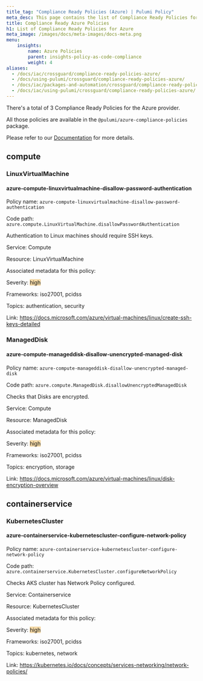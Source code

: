 ```yaml
---
title_tag: "Compliance Ready Policies (Azure) | Pulumi Policy"
meta_desc: This page contains the list of Compliance Ready Policies for Azure.
title: Compliance Ready Azure Policies
h1: List of Compliance Ready Policies for Azure
meta_image: /images/docs/meta-images/docs-meta.png
menu:
    insights:
        name: Azure Policies
        parent: insights-policy-as-code-compliance
        weight: 4
aliases:
  - /docs/iac/crossguard/compliance-ready-policies-azure/
  - /docs/using-pulumi/crossguard/compliance-ready-policies-azure/
  - /docs/iac/packages-and-automation/crossguard/compliance-ready-policies-azure/
  - /docs/iac/using-pulumi/crossguard/compliance-ready-policies-azure/
---
```

There's a total of 3 Compliance Ready Policies for the Azure provider.

All those policies are available in the `@pulumi/azure-compliance-policies` package.

Please refer to our [Documentation](../compliance-ready-policies/#manual-installation) for more details.

## compute

### LinuxVirtualMachine

#### azure-compute-linuxvirtualmachine-disallow-password-authentication

Policy name: `azure-compute-linuxvirtualmachine-disallow-password-authentication`

Code path: `azure.compute.LinuxVirtualMachine.disallowPasswordAuthentication`

Authentication to Linux machines should require SSH keys.

Service: Compute

Resource: LinuxVirtualMachine

Associated metadata for this policy:

Severity: <span style='background-color: #F4D8A5;'>high</span>

Frameworks: iso27001, pcidss

Topics: authentication, security

Link: <https://docs.microsoft.com/azure/virtual-machines/linux/create-ssh-keys-detailed>

### ManagedDisk

#### azure-compute-manageddisk-disallow-unencrypted-managed-disk

Policy name: `azure-compute-manageddisk-disallow-unencrypted-managed-disk`

Code path: `azure.compute.ManagedDisk.disallowUnencryptedManagedDisk`

Checks that Disks are encrypted.

Service: Compute

Resource: ManagedDisk

Associated metadata for this policy:

Severity: <span style='background-color: #F4D8A5;'>high</span>

Frameworks: iso27001, pcidss

Topics: encryption, storage

Link: <https://docs.microsoft.com/azure/virtual-machines/linux/disk-encryption-overview>

## containerservice

### KubernetesCluster

#### azure-containerservice-kubernetescluster-configure-network-policy

Policy name: `azure-containerservice-kubernetescluster-configure-network-policy`

Code path: `azure.containerservice.KubernetesCluster.configureNetworkPolicy`

Checks AKS cluster has Network Policy configured.

Service: Containerservice

Resource: KubernetesCluster

Associated metadata for this policy:

Severity: <span style='background-color: #F4D8A5;'>high</span>

Frameworks: iso27001, pcidss

Topics: kubernetes, network

Link: <https://kubernetes.io/docs/concepts/services-networking/network-policies/>
